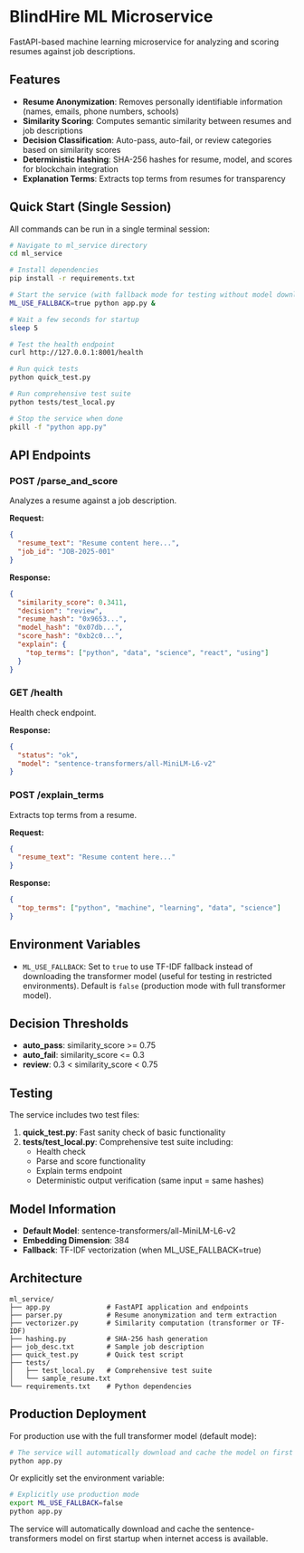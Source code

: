 # BlindHire ML Microservice

FastAPI-based machine learning microservice for analyzing and scoring resumes against job descriptions.

## Features

- **Resume Anonymization**: Removes personally identifiable information (names, emails, phone numbers, schools)
- **Similarity Scoring**: Computes semantic similarity between resumes and job descriptions
- **Decision Classification**: Auto-pass, auto-fail, or review categories based on similarity scores
- **Deterministic Hashing**: SHA-256 hashes for resume, model, and scores for blockchain integration
- **Explanation Terms**: Extracts top terms from resumes for transparency

## Quick Start (Single Session)

All commands can be run in a single terminal session:

```bash
# Navigate to ml_service directory
cd ml_service

# Install dependencies
pip install -r requirements.txt

# Start the service (with fallback mode for testing without model download)
ML_USE_FALLBACK=true python app.py &

# Wait a few seconds for startup
sleep 5

# Test the health endpoint
curl http://127.0.0.1:8001/health

# Run quick tests
python quick_test.py

# Run comprehensive test suite
python tests/test_local.py

# Stop the service when done
pkill -f "python app.py"
```

## API Endpoints

### POST /parse_and_score
Analyzes a resume against a job description.

**Request:**
```json
{
  "resume_text": "Resume content here...",
  "job_id": "JOB-2025-001"
}
```

**Response:**
```json
{
  "similarity_score": 0.3411,
  "decision": "review",
  "resume_hash": "0x9653...",
  "model_hash": "0x07db...",
  "score_hash": "0xb2c0...",
  "explain": {
    "top_terms": ["python", "data", "science", "react", "using"]
  }
}
```

### GET /health
Health check endpoint.

**Response:**
```json
{
  "status": "ok",
  "model": "sentence-transformers/all-MiniLM-L6-v2"
}
```

### POST /explain_terms
Extracts top terms from a resume.

**Request:**
```json
{
  "resume_text": "Resume content here..."
}
```

**Response:**
```json
{
  "top_terms": ["python", "machine", "learning", "data", "science"]
}
```

## Environment Variables

- `ML_USE_FALLBACK`: Set to `true` to use TF-IDF fallback instead of downloading the transformer model (useful for testing in restricted environments). Default is `false` (production mode with full transformer model).

## Decision Thresholds

- **auto_pass**: similarity_score >= 0.75
- **auto_fail**: similarity_score <= 0.3
- **review**: 0.3 < similarity_score < 0.75

## Testing

The service includes two test files:

1. **quick_test.py**: Fast sanity check of basic functionality
2. **tests/test_local.py**: Comprehensive test suite including:
   - Health check
   - Parse and score functionality
   - Explain terms endpoint
   - Deterministic output verification (same input = same hashes)

## Model Information

- **Default Model**: sentence-transformers/all-MiniLM-L6-v2
- **Embedding Dimension**: 384
- **Fallback**: TF-IDF vectorization (when ML_USE_FALLBACK=true)

## Architecture

```
ml_service/
├── app.py              # FastAPI application and endpoints
├── parser.py           # Resume anonymization and term extraction
├── vectorizer.py       # Similarity computation (transformer or TF-IDF)
├── hashing.py          # SHA-256 hash generation
├── job_desc.txt        # Sample job description
├── quick_test.py       # Quick test script
├── tests/
│   ├── test_local.py   # Comprehensive test suite
│   └── sample_resume.txt
└── requirements.txt    # Python dependencies
```

## Production Deployment

For production use with the full transformer model (default mode):

```bash
# The service will automatically download and cache the model on first startup
python app.py
```

Or explicitly set the environment variable:

```bash
# Explicitly use production mode
export ML_USE_FALLBACK=false
python app.py
```

The service will automatically download and cache the sentence-transformers model on first startup when internet access is available.
